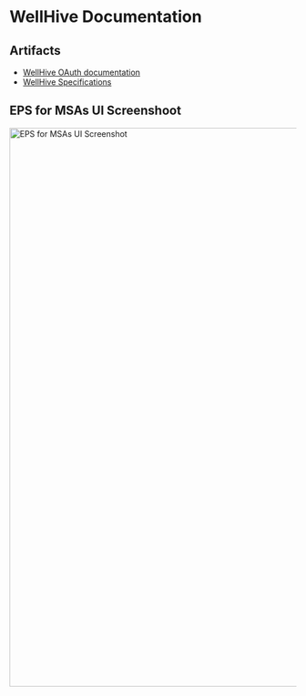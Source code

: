 # WellHive Documentation 

## Artifacts 

- [WellHive OAuth documentation](https://github.com/department-of-veterans-affairs/va.gov-team/blob/master/products/health-care/appointments/va-online-scheduling/initiatives/community-care-direct-scheduling/functionality/wellhive/wellhive-oauth-documentation.md)
- [WellHive Specifications](https://github.com/department-of-veterans-affairs/va.gov-team/blob/master/products/health-care/appointments/va-online-scheduling/initiatives/community-care-direct-scheduling/functionality/wellhive/wellhive-specifications.md)

## EPS for MSAs UI Screenshoot

<img width="980" alt="EPS for MSAs UI Screenshot" src="https://github.com/department-of-veterans-affairs/va.gov-team/assets/101129355/9a6b1f57-8e94-4ff9-9007-6f016946d2c4">
